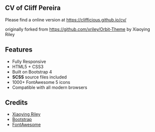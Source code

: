 ## CV of Cliff Pereira

Please find a online version at https://clifficious.github.io/cv/

originally forked from https://github.com/xriley/Orbit-Theme by Xiaoying Riley


## Features

-  Fully Responsive
-  HTML5 + CSS3
-  Built on Bootstrap 4
-  **SCSS** source files included
-  1000+ FontAwesome 5 icons
-  Compatible with all modern browsers

## Credits
- [Xiaoying Riley](https://themes.3rdwavemedia.com/bootstrap-templates/resume/orbit-free-resume-cv-bootstrap-theme-for-developers/)
- [Bootstrap](http://getbootstrap.com/)
- [FontAwesome](http://fortawesome.github.io/Font-Awesome/)
